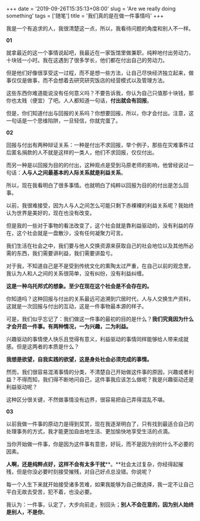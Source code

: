 +++
date = '2019-09-26T15:35:13+08:00'
slug = 'Are we really doing something'
tags = ['随笔']
title = '我们真的是在做一件事情吗'
+++

我是一个有追求的人，我很清楚这一点，所以，我看待问题的角度和别人不一样。

**01**

就拿最近的这一个事情说起吧，我最近在一家饭馆里做兼职，纯粹地付出劳动力，十块钱一小时。我在这遇到了很多学长，他们都在付出自己的劳动力。

但是他们好像很享受这一过程，而不是想一些方法，让自己尽快经济独立起来，做事仅仅是做事，而不会想着去研究研究饭店的经营模式以及管理方法。

这些东西你难道能说没有任何意义吗？不要告诉我，你认为自己只值那十块钱，那你也太贱（便宜）了吧。人人都知道一句话，**付出就会有回报**。

但是，你们知道付出与回报的关系吗？你想要回报，所以，你才会付出。注意，这一句话是一个思维陷阱，一旦轻信，你就完蛋了。

**02**

回报与付出有两种辩证关系：一种是付出不求回报，举个例子，那些在灾难事件过后匿名捐款的人不就是这样的一类人，他们不求回报，仅仅付出。

而另一种是以回报为目的的付出，这种观点是受到马原老师的影响，他曾经说过一句话：**人与人之间最基本的人际关系就是利益关系**。

所以，现在我看明白了很多事情。也就明白了纯粹以回报为目的的付出是怎么回事。

以前，我很难接受，因为人与人之间怎么可能只剩下赤裸裸的利益关系呢？我始终认为世界是美好的，现在也没有改变。

但是我的一些对于事物的看法改变了，这个社会就是靠利益驱动的，没有利益的存在，这个社会就是一盘散沙，没有任何凝聚力可言。

我们生活在社会之中，我们要与他人交换资源来获取自己的社会地位以及其他所必需的东西，我们需要讲利益，我们需要讲盈亏。

对于我，不知道自己是不是受到传统文化的熏陶太过严重，在自己以前的观念里，我认为人和人之间的关系很简单，没有纠纷，没有利益纠缠。

**这是一种乌托邦式的想象。至少在现在这个社会是不会存在的。**

你知道吗？这种回报与付出的关系最远可追溯到穴居时代，人与人交换生产资料，这就是一次回报与付出的互动，这是一件事物最本源的样子。

可是，我们似乎忘记了：我们做这一件事的最初的目的是什么？**我们究竟因为什么才会开启一件事。有两种情况，一为兴趣，二为利益。**

兴趣驱动的事情使人快乐且觉得有意义，利益驱动的事情同样能够给人带来成就感。但是这两者的本质是什么？

**我想是欲望，自我实践的欲望，这是身处社会必须完成的事情。**

然而，我们很容易混淆事情的分类，不清楚自己开始做这件事的原因，兴趣或者利益？不得而知，我们得不断地问自己，这件事我应该怎么做呢？我是兴趣驱动还是利益驱动呢？

这种区分很关键，不然做事情没有边界，很容易把自己弄得混乱不堪。

**03**

以前我做一件事的原动力是得到奖赏，现在我逐渐明白了，只有找到最适合自己的处理事务的方式，我才能更加自由地生活、更加愉快地享受生活的点滴。

当你开始做一件事，你是因为这件事有意思，好玩，而不是因为别的什么不必要的因素。

**人啊，还是纯粹点好，这样不会有太多干扰****。**社会太过复杂，你经得起摧残，但是你没必要时刻接受摧残，对自己好点总没错。你说呢？

每一个人生下来就开始接受诸多苦难，如果我能够为自己做选择，我一定不让自己平白无故去受苦，犯不着，也没必要。

我认为：一件事，认定了，大步向前走，别回头；**别人不会在意的，因为别人始终是别人，不是你**。
